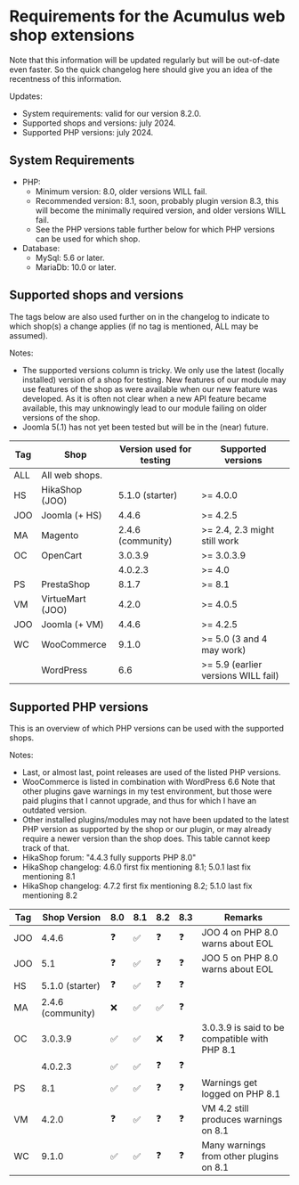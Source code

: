 Requirements for the Acumulus web shop extensions
=================================================

Note that this information will be updated regularly but will be out-of-date
even faster. So the quick changelog here should give you an idea of the
recentness of this information.

Updates:

- System requirements: valid for our version 8.2.0.
- Supported shops and versions: july 2024.
- Supported PHP versions: july 2024.

System Requirements
-------------------

- PHP:
    * Minimum version: 8.0, older versions WILL fail.
    * Recommended version: 8.1, soon, probably plugin version 8.3, this will become the
      minimally required version, and older versions WILL fail.
    * See the PHP versions table further below for which PHP versions can be used for
      which shop.
- Database:
    * MySql: 5.6 or later.
    * MariaDb: 10.0 or later.

Supported shops and versions
----------------------------
The tags below are also used further on in the changelog to indicate to which
shop(s) a change applies (if no tag is mentioned, ALL may be assumed).

Notes:

- The supported versions column is tricky. We only use the latest (locally
  installed) version of a shop for testing. New features of our module may use
  features of the shop as were available when our new feature was developed.
  As it is often not clear when a new API feature became available, this may
  unknowingly lead to our module failing on older versions of the shop.
- Joomla 5(.1) has not yet been tested but will be in the (near) future.

| Tag | Shop             | Version used for testing | Supported versions                  |
|-----|------------------|--------------------------|-------------------------------------|
| ALL | All web shops.   |                          |                                     |
| HS  | HikaShop (JOO)   | 5.1.0 (starter)          | >= 4.0.0                            |
| JOO | Joomla (+ HS)    | 4.4.6                    | >= 4.2.5                            | 
| MA  | Magento          | 2.4.6 (community)        | >= 2.4, 2.3 might still work        |
| OC  | OpenCart         | 3.0.3.9                  | >= 3.0.3.9                          |
|     |                  | 4.0.2.3                  | >= 4.0                              |
| PS  | PrestaShop       | 8.1.7                    | >= 8.1                              |
| VM  | VirtueMart (JOO) | 4.2.0                    | >= 4.0.5                            |
| JOO | Joomla (+ VM)    | 4.4.6                    | >= 4.2.5                            |
| WC  | WooCommerce      | 9.1.0                    | >= 5.0 (3 and 4 may work)           |
|     | WordPress        | 6.6                      | >= 5.9 (earlier versions WILL fail) |

Supported PHP versions
----------------------
This is an overview of which PHP versions can be used with the supported shops.

Notes:

- Last, or almost last, point releases are used of the listed PHP versions.
- WooCommerce is listed in combination with WordPress 6.6 Note that other plugins gave
  warnings in my test environment, but those were paid plugins that I cannot upgrade, and
  thus for which I have an outdated version.
- Other installed plugins/modules may not have been updated to the latest PHP version as
  supported by the shop or our plugin, or may already require a newer version than the
  shop does. This table cannot keep track of that.
- HikaShop forum: "4.4.3 fully supports PHP 8.0"
- HikaShop changelog: 4.6.0 first fix mentioning 8.1; 5.0.1 last fix mentioning 8.1
- HikaShop changelog: 4.7.2 first fix mentioning 8.2; 5.1.0 last fix mentioning 8.2

| Tag | Shop Version      | 8.0 | 8.1 | 8.2 | 8.3 | Remarks                                       |
|-----|-------------------|-----|-----|-----|-----|-----------------------------------------------|
| JOO | 4.4.6             | ❓  | ✅  | ❓  | ❓  | JOO 4 on PHP 8.0 warns about EOL              |
| JOO | 5.1               | ❓  | ✅  | ❓  | ❓  | JOO 5 on PHP 8.0 warns about EOL              |
| HS  | 5.1.0 (starter)   | ❓  | ✅  | ❓  | ❓  |                                               |
| MA  | 2.4.6 (community) | ❌  | ✅  | ✅  | ❓  |                                               |
| OC  | 3.0.3.9           | ✅  | ✅  | ❌  | ❓  | 3.0.3.9 is said to be compatible with PHP 8.1 |
|     | 4.0.2.3           | ✅  | ✅  | ❓  | ❓  |                                               |
| PS  | 8.1               | ✅  | ✅  | ❓  | ❓  | Warnings get logged on PHP 8.1                |
| VM  | 4.2.0             | ❓  | ✅  | ❓  | ❓  | VM 4.2 still produces warnings on 8.1         |
| WC  | 9.1.0             | ✅  | ✅  | ❓  | ❓  | Many warnings from other plugins on 8.1       |
